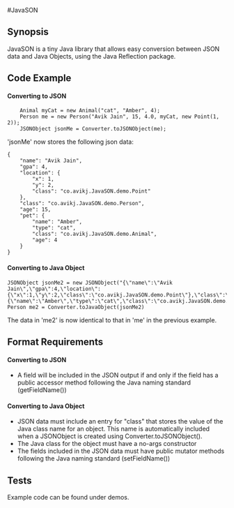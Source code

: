 #JavaSON

## Synopsis

JavaSON is a tiny Java library that allows easy conversion between JSON data and Java Objects,
using the Java Reflection package.

## Code Example

#### Converting to JSON
		Animal myCat = new Animal("cat", "Amber", 4);
		Person me = new Person("Avik Jain", 15, 4.0, myCat, new Point(1, 2));
		JSONObject jsonMe = Converter.toJSONObject(me);

'jsonMe' now stores the following json data:

	{
	    "name": "Avik Jain",
	    "gpa": 4,
	    "location": {
	        "x": 1,
	        "y": 2,
	        "class": "co.avikj.JavaSON.demo.Point"
	    },
	    "class": "co.avikj.JavaSON.demo.Person",
	    "age": 15,
	    "pet": {
	        "name": "Amber",
	        "type": "cat",
	        "class": "co.avikj.JavaSON.demo.Animal",
	        "age": 4
	    }
	}
	
#### Converting to Java Object
	JSONObject jsonMe2 = new JSONObject("{\"name\":\"Avik Jain\",\"gpa\":4,\"location\":{\"x\":1,\"y\":2,\"class\":\"co.avikj.JavaSON.demo.Point\"},\"class\":\"co.avikj.JavaSON.demo.Person\",\"age\":15,\"pet\":{\"name\":\"Amber\",\"type\":\"cat\",\"class\":\"co.avikj.JavaSON.demo.Animal\",\"age\":4}}");
	Person me2 = Converter.toJavaObject(jsonMe2)

The data in 'me2' is now identical to that in 'me' in the previous example.

	
	
## Format Requirements

#### Converting to JSON

* A field will be included in the JSON output if and only if the field has a public accessor method following the Java naming standard (getFieldName())

#### Converting to Java Object

* JSON data must include an entry for "class" that stores the value of the Java class name for an object. This name is automatically included when a JSONObject is created using Converter.toJSONObject().
* The Java class for the object must have a no-args constructor
* The fields included in the JSON data must have public mutator methods following the Java naming standard (setFieldName())



## Tests

Example code can be found under demos.